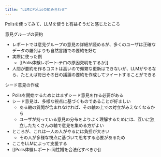 ```yaml
---
title: "LLMとPolisの組み合わせ"
---
```


Polisを使ってみて、LLMを使うと有益そうだと感じたところ

意見グループの要約
- レポートでは意見グループの意見の詳細が読めるが、多くのユーザは正確なデータの羅列よりも自然言語での要約を好む
- 実際に使った例
    - [[Polis体験レポート:テロの原因究明をするか]]
- 人間が要約を作るコストは高いので頻繁な更新はできないが、LLMがやるなら、たとえば毎日その日の議論の要約を作成してツイートすることができる

シード意見の作成
- Polisを開始するためにはまずシード意見を作る必要がある
- シード意見は、多様な視点に基づくものであることが好ましい
    - ある軸の質問が含まれなければ、その軸の上での対立がみえなくなるから
    - ユーザが持っている意見の分布をよりよく理解するためには、互いに独立したたくさんの軸で意見を集める方がよい
- ところが、これは一人の人がやるには負担が大きい
    - その人が多様な視点に基づいて思考する必要があるため
- ここをLLMによって支援する
- [[Polis体験レポート:同性婚を合法化すべきか]]


